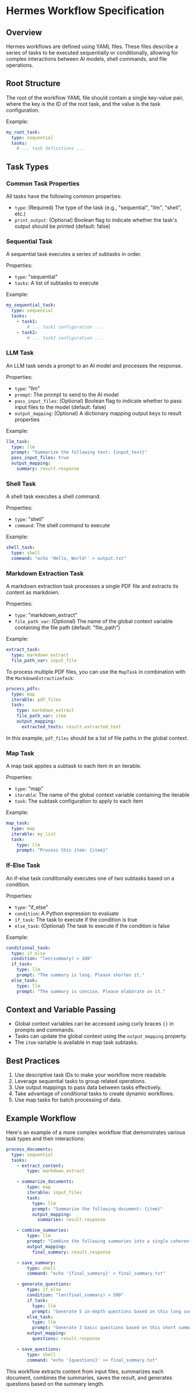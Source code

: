 # Hermes Workflow Specification

## Overview

Hermes workflows are defined using YAML files. These files describe a series of tasks to be executed sequentially or conditionally, allowing for complex interactions between AI models, shell commands, and file operations.

## Root Structure

The root of the workflow YAML file should contain a single key-value pair, where the key is the ID of the root task, and the value is the task configuration.

Example:

```yaml
my_root_task:
  type: sequential
  tasks:
    # ... task definitions ...
```

## Task Types

### Common Task Properties

All tasks have the following common properties:

- `type`: (Required) The type of the task (e.g., "sequential", "llm", "shell", etc.)
- `print_output`: (Optional) Boolean flag to indicate whether the task's output should be printed (default: false)

### Sequential Task

A sequential task executes a series of subtasks in order.

Properties:
- `type`: "sequential"
- `tasks`: A list of subtasks to execute

Example:

```yaml
my_sequential_task:
  type: sequential
  tasks:
    - task1:
        # ... task1 configuration ...
    - task2:
        # ... task2 configuration ...
```

### LLM Task

An LLM task sends a prompt to an AI model and processes the response.

Properties:
- `type`: "llm"
- `prompt`: The prompt to send to the AI model
- `pass_input_files`: (Optional) Boolean flag to indicate whether to pass input files to the model (default: false)
- `output_mapping`: (Optional) A dictionary mapping output keys to result properties

Example:

```yaml
llm_task:
  type: llm
  prompt: "Summarize the following text: {input_text}"
  pass_input_files: true
  output_mapping:
    summary: result.response
```

### Shell Task

A shell task executes a shell command.

Properties:
- `type`: "shell"
- `command`: The shell command to execute

Example:

```yaml
shell_task:
  type: shell
  command: "echo 'Hello, World!' > output.txt"
```

### Markdown Extraction Task

A markdown extraction task processes a single PDF file and extracts its content as markdown.

Properties:
- `type`: "markdown_extract"
- `file_path_var`: (Optional) The name of the global context variable containing the file path (default: "file_path")

Example:

```yaml
extract_task:
  type: markdown_extract
  file_path_var: input_file
```

To process multiple PDF files, you can use the `MapTask` in combination with the `MarkdownExtractionTask`:

```yaml
process_pdfs:
  type: map
  iterable: pdf_files
  task:
    type: markdown_extract
    file_path_var: item
    output_mapping:
      extracted_texts: result.extracted_text
```

In this example, `pdf_files` should be a list of file paths in the global context.

### Map Task

A map task applies a subtask to each item in an iterable.

Properties:
- `type`: "map"
- `iterable`: The name of the global context variable containing the iterable
- `task`: The subtask configuration to apply to each item

Example:

```yaml
map_task:
  type: map
  iterable: my_list
  task:
    type: llm
    prompt: "Process this item: {item}"
```

### If-Else Task

An if-else task conditionally executes one of two subtasks based on a condition.

Properties:
- `type`: "if_else"
- `condition`: A Python expression to evaluate
- `if_task`: The task to execute if the condition is true
- `else_task`: (Optional) The task to execute if the condition is false

Example:

```yaml
conditional_task:
  type: if_else
  condition: "len(summary) > 100"
  if_task:
    type: llm
    prompt: "The summary is long. Please shorten it."
  else_task:
    type: llm
    prompt: "The summary is concise. Please elaborate on it."
```

## Context and Variable Passing

- Global context variables can be accessed using curly braces `{}` in prompts and commands.
- Tasks can update the global context using the `output_mapping` property.
- The `item` variable is available in map task subtasks.

## Best Practices

1. Use descriptive task IDs to make your workflow more readable.
2. Leverage sequential tasks to group related operations.
3. Use output mappings to pass data between tasks effectively.
4. Take advantage of conditional tasks to create dynamic workflows.
5. Use map tasks for batch processing of data.

## Example Workflow

Here's an example of a more complex workflow that demonstrates various task types and their interactions:

```yaml
process_documents:
  type: sequential
  tasks:
    - extract_content:
        type: markdown_extract

    - summarize_documents:
        type: map
        iterable: input_files
        task:
          type: llm
          prompt: "Summarize the following document: {item}"
          output_mapping:
            summaries: result.response

    - combine_summaries:
        type: llm
        prompt: "Combine the following summaries into a single coherent summary: {summaries}"
        output_mapping:
          final_summary: result.response

    - save_summary:
        type: shell
        command: "echo '{final_summary}' > final_summary.txt"

    - generate_questions:
        type: if_else
        condition: "len(final_summary) > 500"
        if_task:
          type: llm
          prompt: "Generate 5 in-depth questions based on this long summary: {final_summary}"
        else_task:
          type: llm
          prompt: "Generate 3 basic questions based on this short summary: {final_summary}"
        output_mapping:
          questions: result.response

    - save_questions:
        type: shell
        command: "echo '{questions}' >> final_summary.txt"
```

This workflow extracts content from input files, summarizes each document, combines the summaries, saves the result, and generates questions based on the summary length.
